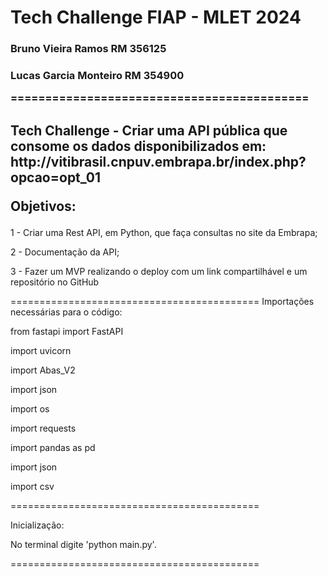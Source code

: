 <h1>Tech Challenge FIAP - MLET 2024</h1>

<h3>Bruno Vieira Ramos RM 356125

<h3>Lucas Garcia Monteiro RM 354900

===========================================


<h2>Tech Challenge - Criar uma API pública que consome os dados disponibilizados em: http://vitibrasil.cnpuv.embrapa.br/index.php?opcao=opt_01

Objetivos: </h2>

1 - Criar uma Rest API, em Python, que faça consultas no site da Embrapa;

2 - Documentação da API;

3 - Fazer um MVP realizando o deploy com um link compartilhável e um repositório no GitHub


===========================================
Importações necessárias para o código:


from fastapi import FastAPI

import uvicorn

import Abas_V2

import json

import os

import requests

import pandas as pd

import json

import csv

===========================================

Inicialização:

No terminal digite 'python main.py'.

===========================================


